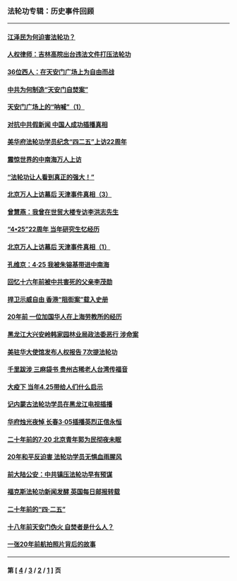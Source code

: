 ### 法轮功专辑：历史事件回顾
---
#### [江泽民为何迫害法轮功？](../../pages/nf5793/n13876324.md?08030430) 
#### [人权律师：吉林高院出台违法文件打压法轮功](../../pages/nf5793/n13825665.md?08030430) 
#### [36位西人：在天安门广场上为自由而战](../../pages/nf5793/n13390029.md?08030430) 
#### [中共为何制造“天安门自焚案”](../../pages/nf5793/n13183270.md?08030430) 
#### [天安门广场上的“呐喊”（1）](../../pages/nf5793/n13105277.md?08030430) 
#### [对抗中共假新闻 中国人成功插播真相](../../pages/nf5793/n12910618.md?08030430) 
#### [美华府法轮功学员纪念“四二五”上访22周年](../../pages/nf5793/n12904445.md?08030430) 
#### [震惊世界的中南海万人上访](../../pages/nf5793/n12903976.md?08030430) 
#### [“法轮功让人看到真正的强大！”](../../pages/nf5793/n12903195.md?08030430) 
#### [北京万人上访幕后 天津事件真相（3）](../../pages/nf5793/n12902807.md?08030430) 
#### [曾慧燕：我曾在世贸大楼专访李洪志先生](../../pages/nf5793/n12898729.md?08030430) 
#### [“4•25”22周年 当年研究生忆经历](../../pages/nf5793/n12894152.md?08030430) 
#### [北京万人上访幕后 天津事件真相（1）](../../pages/nf5793/n12885174.md?08030430) 
#### [孔维京：4·25 我被朱镕基带进中南海](../../pages/nf5793/n12864987.md?08030430) 
#### [回忆十六年前被中共害死的父亲李茂勋](../../pages/nf5793/n12880270.md?08030430) 
#### [捍卫示威自由 香港“阻街案”载入史册](../../pages/nf5793/n12811245.md?08030430) 
#### [20年前 一位加国华人在上海劳教所的经历](../../pages/nf5793/n12707932.md?08030430) 
#### [黑龙江大兴安岭韩家园林业局政法委恶行 涉命案](../../pages/nf5793/n12622815.md?08030430) 
#### [美驻华大使馆发布人权报告 7次提法轮功](../../pages/nf5793/n12520541.md?08030430) 
#### [千里跋涉 三麻袋书 贵州古稀老人台湾传福音](../../pages/nf5793/n12198750.md?08030430) 
#### [大疫下 当年4.25带给人们什么启示](../../pages/nf5793/n12058565.md?08030430) 
#### [记内蒙古法轮功学员在黑龙江电视插播](../../pages/nf5793/n11699194.md?08030430) 
#### [华府烛光夜悼 长春3·05插播英烈正信永恒](../../pages/nf5793/n11397432.md?08030430) 
#### [二十年前的7·20 北京青年郭为民彻夜未眠](../../pages/nf5793/n11354195.md?08030430) 
#### [20年和平反迫害 法轮功学员无惧血雨腥风](../../pages/nf5793/n11348279.md?08030430) 
#### [前大陆公安：中共镇压法轮功早有预谋](../../pages/nf5793/n11352168.md?08030430) 
#### [福克斯法轮功新闻发酵  英国每日邮报转载](../../pages/nf5793/n11285952.md?08030430) 
#### [二十年前的“四·二五”](../../pages/nf5793/n11207639.md?08030430) 
#### [十八年前天安门伪火 自焚者是什么人？](../../pages/nf5793/n10996556.md?08030430) 
#### [一张20年前航拍照片背后的故事](../../pages/nf5793/n10693797.md?08030430) 

---
#### 第 [ [4](./4.md?08030430) / [3](./3.md?08030430) / [2](./2.md?08030430) / [1](./1.md?08030430) ] 页
